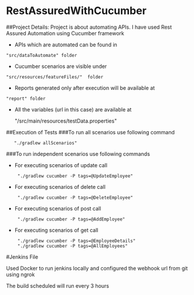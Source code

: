 # RestAssuredWithCucumber
##Project Details:
    Project is about automating APIs. I have used Rest Assured Automation using Cucumber framework
    
   * APIs which are automated can be found in 
    
    "src/dataToAutomate" folder
    
   * Cucumber scenarios are visible under 
    
    "src/resources/featureFiles/"  folder
    
   * Reports generated only after execution will be available at 
    
    "report" folder
    
   * All the variables (url in this case) are available at
   
   
      "/src/main/resources/testData.properties"
   
   
##Execution of Tests
###To run all scenarios use following command

       "./gradlew allScenarios"
###To run independent scenarios use following commands
* For executing scenarios of update call

       "./gradlew cucumber -P tags=@UpdateEmployee"
* For executing scenarios of delete call

       "./gradlew cucumber -P tags=@DeleteEmployee"

* For executing scenarios of post call

       "./gradlew cucumber -P tags=@AddEmployee"

* For executing scenarios of get call

       "./gradlew cucumber -P tags=@EmployeeDetails"
       "./gradlew cucumber -P tags=@AllEmployees"

#Jenkins File

Used Docker to run jenkins locally and configured the webhook url from git using ngrok

The build scheduled will run every 3 hours
